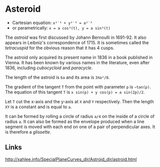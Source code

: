 # Asteroid

- Cartesian equation: `x²′³ + y²′³ = a²′³` 
- or parametrically: `x = a cos³(t), y = a sin³(t)`

The *astroid* was first discussed by Johann Bernoulli in 1691-92. It also appears in Leibniz's correspondence of 1715. It is sometimes called the *tetracuspid* for the obvious reason that it has 4 cusps.

The astroid only acquired its present name in 1836 in a book published in Vienna. It has been known by various names in the literature, even after 1836, including *cubocycloid* and *paracycle*.

The length of the astroid is `6a` and its area is `3πa²/8`.

The gradient of the tangent `T` from the point with parameter `p` is `−tan(p)`. The equation of this tangent `T` is `x sin(p) + y cos(p) = a sin(2p)/2`.

Let `T` cut the x-axis and the y-axis at `X` and `Y` respectively. Then the length `XY` is a constant and is equal to `a`.

It can be formed by rolling a circle of radius `a/4` on the inside of a circle of radius `a`. It can also be formed as the envelope produced when a line segment is moved with each end on one of a pair of perpendicular axes. It is therefore a *glissette*.

## Links

http://xahlee.info/SpecialPlaneCurves_dir/Astroid_dir/astroid.html
